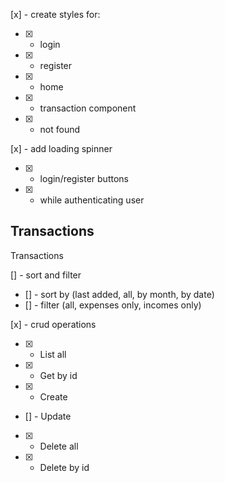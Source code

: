 [x] - create styles for:

- [x] - login
- [x] - register
- [x] - home
- [x] - transaction component
- [x] - not found

[x] - add loading spinner

- [x] - login/register buttons
- [x] - while authenticating user

## Transactions

Transactions

[] - sort and filter

- [] - sort by (last added, all, by month, by date)
- [] - filter (all, expenses only, incomes only)

[x] - crud operations

- [x] - List all
- [x] - Get by id
- [x] - Create
- [] - Update
- [x] - Delete all
- [x] - Delete by id
